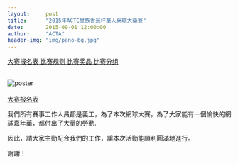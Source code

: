 ```yaml
---
layout:     post
title:      "2015年ACTC皇族香米杯華人網球大獎賽"
date:       2015-09-01 12:00:00
author:     "ACTA"
header-img: "img/pano-bg.jpg"
---
```

<p class="text-center">
	<a href="{{ site.baseurl }}/0.register/" class="btn btn-success btn-lg active" role="button"> 大赛报名表 </a>
	<a href="{{ site.baseurl }}/2015/08/31/2015-comp-rule/" class="btn btn-primary btn-lg active" role="button"> 比赛规则 </a>
	<a href="#" class="btn btn-info btn-lg disabled" role="button"> 比赛奖品 </a>
	<a href="#" class="btn btn-warning btn-lg disabled" role="button"> 比赛分组 </a>
</p>
<br>
<div class="row">
	<div class="col-md-8 col-md-offset-2">
		<img class="img-responsive" src="{{ site.baseurl }}/img/2015-poster.jpg" alt="poster" />
	</div>
</div>
<br>
<div class="row">
	<div class="col-md-8 col-md-offset-2">
		<a href="{{ site.baseurl }}/0.register/" class="btn btn-success btn-lg btn-block active"> 大赛报名表 </a>
	</div>
</div>
<p>我們所有賽事工作人員都是義工，為了本次網球大賽，為了大家能有一個愉快的網球嘉年華，都付出了大量的勞動.</p>
<p>因此，請大家主動配合我們的工作，讓本次活動能順利圓滿地進行。</p>
<p>謝謝！</p>